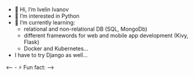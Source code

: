 - 👋 Hi, I’m Ivelin Ivanov
- 👀 I’m interested in Python
- 🌱 I’m currently learning:
  + relational and non-relational DB (SQL, MongoDb)
  + different framewords for web and mobile app development (Kivy, Flask)
  + Docker and Kubernetes...
- I have to try Django as well...

<-- - ⚡ Fun fact: -->


